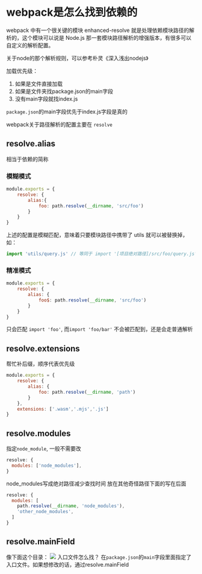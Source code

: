 # webpack是怎么找到依赖的

webpack 中有一个很关键的模块 enhanced-resolve 就是处理依赖模块路径的解析的，这个模块可以说是 Node.js 那一套模块路径解析的增强版本，有很多可以自定义的解析配置。

关于node的那个解析规则，可以参考朴灵《深入浅出nodejs》

加载优先级：
1. 如果是文件直接加载
2. 如果是文件夹找package.json的main字段
3. 没有main字段就找index.js

`package.json`的main字段优先于index.js字段是真的

webpack关于路径解析的配置主要在 `resolve`

## resolve.alias
相当于依赖的简称

### 模糊模式
```js
module.exports = {
	resolve: {
		alias:{
			foo: path.resolve(__dirname, 'src/foo') 
		}
	}
}

```
上述的配置是模糊匹配，意味着只要模块路径中携带了 utils 就可以被替换掉，如：
```js
import 'utils/query.js' // 等同于 import '[项目绝对路径]/src/foo/query.js'
```

### 精准模式
```js
module.exports = {
	resolve: {
		alias: {
			foo$: path.resolve(__dirname, 'src/foo')
		}
	}
}
```
只会匹配 `import 'foo'`, 而`import 'foo/bar'` 不会被匹配到，还是会走普通解析

## resolve.extensions
帮忙补后缀，顺序代表优先级
```js
module.exports = {
	resolve: {
		alias: {
			foo: path.resolve(__dirname, 'path')
		}
	},
	extensions: ['.wasm','.mjs','.js']
}
```

## resolve.modules
指定`node_module`, 一般不需要改
```js
resolve: {
  modules: ['node_modules'],
}
```
node_modules写成绝对路径减少查找时间
放在其他奇怪路径下面的写在后面

```js
resolve: {
  modules: [
    path.resolve(__dirname, 'node_modules'), 
    'other_node_modules', 
  ]
}
```


## resolve.mainField
像下面这个目录：
![](http://p8cyzbt5x.bkt.clouddn.com/UC20180614_200800.png)
入口文件怎么找？
在`package.json`的`main`字段里面指定了入口文件。如果想修改的话，通过resolve.mainField

## 